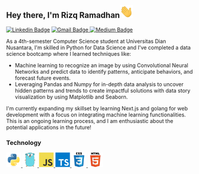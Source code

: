 ## Hey there, I'm Rizq Ramadhan<img width=36 height=auto src="https://raw.githubusercontent.com/ABSphreak/ABSphreak/master/gifs/Hi.gif"><br>
<a href="https://www.linkedin.com/in/rizqramadhan/">
<img alt="Linkedin Badge" src="https://img.shields.io/badge/-rizqramadhan-blue?style=flat-square&amp;logo=Linkedin&amp;logoColor=white&amp;link=https://www.linkedin.com/in/rizqramadhan/" style="max-width: 100%;"></a>

<a href="mailto:rizq.ramadhan17@gmail.com">
<img alt="Gmail Badge" src="https://img.shields.io/badge/-rizq.ramadhan17@gmail.com-red?style=flat-square&amp;logo=Gmail&amp;logoColor=white&amp;link=mailto:rizq.ramadhan17@gmail.com" style="max-width: 100%;">
</a>

<a href="https://medium.com/@rizq.ramadhan17">
<img alt="Medium Badge" src="https://img.shields.io/badge/-rizq.ramadhan17-black?style=flat-square&amp;logo=Medium&amp;logoColor=white&amp;link=https://medium.com/@rizq.ramadhan17" style="max-width: 100%;">
</a>

As a 4th-semester Computer Science student at Universitas Dian Nusantara, I'm skilled in Python for Data Science and I've completed a data science bootcamp where I learned techniques like:
<ul>
  <li>Machine learning to recognize an image by using Convolutional Neural Networks and predict data to identify patterns, anticipate behaviors, and forecast future events.</li>
  <li>Leveraging Pandas and Numpy for in-depth data analysis to uncover hidden patterns and trends to create impactful solutions with data story visualization by using Matplotlib and Seaborn.</li>
</ul>

I'm currently expanding my skillset by learning Next.js and golang for web development with a focus on integrating machine learning functionalities. This is an ongoing learning process, and I am enthusiastic about the potential applications in the future!

<h3 align="left">Technology</h3>
<a href="https://www.python.org" target="_blank" rel="noreferrer"> <img src="https://raw.githubusercontent.com/devicons/devicon/master/icons/python/python-original.svg" alt="python" width="40" height="40"/> </a> <a href="https://golang.org" target="_blank" rel="noreferrer"> <img src="https://raw.githubusercontent.com/devicons/devicon/master/icons/go/go-original.svg" alt="go" width="40" height="40"/> </a> </a> <a href="https://developer.mozilla.org/en-US/docs/Web/JavaScript" target="_blank" rel="noreferrer"> <img src="https://raw.githubusercontent.com/devicons/devicon/master/icons/javascript/javascript-original.svg" alt="javascript" width="40" height="40"/> </a> <a href="https://www.typescriptlang.org/" target="_blank" rel="noreferrer"> <img src="https://raw.githubusercontent.com/devicons/devicon/master/icons/typescript/typescript-original.svg" alt="typescript" width="40" height="40"/> </a> <a href="https://www.w3schools.com/css/" target="_blank" rel="noreferrer"> <img src="https://raw.githubusercontent.com/devicons/devicon/master/icons/css3/css3-original-wordmark.svg" alt="css3" width="40" height="40"/> </a> <a href="https://www.w3.org/html/" target="_blank" rel="noreferrer"> <img src="https://raw.githubusercontent.com/devicons/devicon/master/icons/html5/html5-original-wordmark.svg" alt="html5" width="40" height="40"/> 

